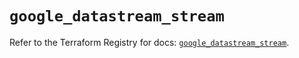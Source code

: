 # `google_datastream_stream`

Refer to the Terraform Registry for docs: [`google_datastream_stream`](https://registry.terraform.io/providers/hashicorp/google-beta/6.45.0/docs/resources/google_datastream_stream).

